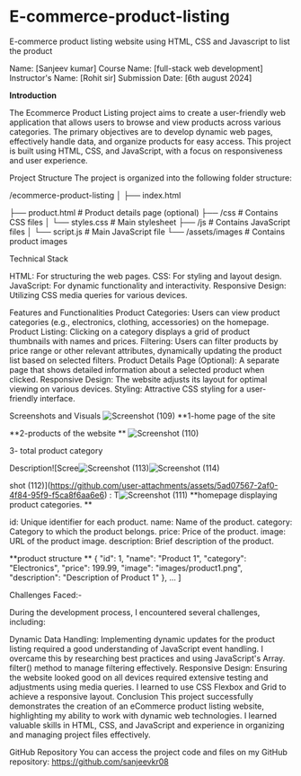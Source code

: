 # E-commerce-product-listing

E-commerce product listing website using HTML, CSS and Javascript to list the product

Name: [Sanjeev kumar]
Course Name: [full-stack web development]
Instructor's Name: [Rohit sir]
Submission Date: [6th august 2024]

**Introduction**

The Ecommerce Product Listing project aims to create a user-friendly web application that allows users to browse and view products across various categories. The primary objectives are to develop dynamic web pages, effectively handle data, and organize products for easy access. This project is built using HTML, CSS, and JavaScript, with a focus on responsiveness and user experience.

Project Structure
The project is organized into the following folder structure:


/ecommerce-product-listing
│
├── index.html 

├── product.html             # Product details page (optional)
├── /css                     # Contains CSS files
│   └── styles.css          # Main stylesheet
├── /js                      # Contains JavaScript files
│   └── script.js            # Main JavaScript file
└── /assets/images                  # Contains product images

Technical Stack

HTML: For structuring the web pages.
CSS: For styling and layout design.
JavaScript: For dynamic functionality and interactivity.
Responsive Design: Utilizing CSS media queries for various devices.


Features and Functionalities
Product Categories: Users can view product categories (e.g., electronics, clothing, accessories) on the homepage.
Product Listing: Clicking on a category displays a grid of product thumbnails with names and prices.
Filtering: Users can filter products by price range or other relevant attributes, dynamically updating the product list based on selected filters.
Product Details Page (Optional): A separate page that shows detailed information about a selected product when clicked.
Responsive Design: The website adjusts its layout for optimal viewing on various devices.
Styling: Attractive CSS styling for a user-friendly interface.


Screenshots and Visuals
![Screenshot (109)](https://github.com/user-attachments/assets/0a47cb11-ae67-416f-a90d-9961931b5787)
**1-home page of the site 

**2-products of the website **
![Screenshot (110)](https://github.com/user-attachments/assets/b1316e6a-e7fc-46f6-a0e4-1bcb87b84fe1)

3-  total product category


Description![Scree![Screenshot (113)](https://github.com/user-attachments/assets/65e8fe97-2436-4246-b14f-93e8a60b5c71)![Screenshot (114)](https://github.com/user-attachments/assets/d7a9699b-1d5f-4feb-8446-5967b5ca877c)

shot (112)](https://github.com/user-attachments/assets/5ad07567-2af0-4f84-95f9-f5ca8f6aa6e6)
: T![Screenshot (111)](https://github.com/user-attachments/assets/9b825da0-4453-4d7f-a5e1-1d45a0ab2ea6)
**homepage displaying product categories.
**

id: Unique identifier for each product.
name: Name of the product.
category: Category to which the product belongs.
price: Price of the product.
image: URL of the product image.
description: Brief description of the product.

**product structure **
    {
        "id": 1,
        "name": "Product 1",
        "category": "Electronics",
        "price": 199.99,
        "image": "images/product1.png",
        "description": "Description of Product 1"
    },
    ...
]


Challenges Faced:- 

During the development process, I encountered several challenges, including:

Dynamic Data Handling: Implementing dynamic updates for the product listing required a good understanding of JavaScript event handling. I overcame this by researching best practices and using JavaScript's Array. filter() method to manage filtering effectively.
Responsive Design: Ensuring the website looked good on all devices required extensive testing and adjustments using media queries. I learned to use CSS Flexbox and Grid to achieve a responsive layout.
Conclusion
This project successfully demonstrates the creation of an eCommerce product listing website, highlighting my ability to work with dynamic web technologies. I learned valuable skills in HTML, CSS, and JavaScript and experience in organizing and managing project files effectively.

GitHub Repository
You can access the project code and files on my GitHub repository: https://github.com/sanjeevkr08
